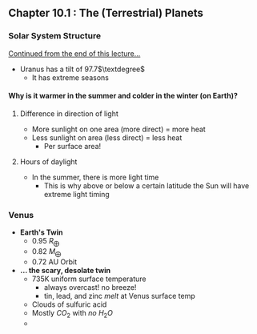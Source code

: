 ## Chapter 10.1 : The (Terrestrial) Planets

### Solar System Structure
[Continued from the end of this lecture...](ASTRO2%2009-18-23%20Lecture%2010.md)

- Uranus has a tilt of 97.7$\textdegree$
	- It has extreme seasons

#### Why is it warmer in the summer and colder in the winter (on Earth)?

1. Difference in direction of light
	- More sunlight on one area (more direct) = more heat
	- Less sunlight on area (less direct) = less heat 
		- Per surface area!

2. Hours of daylight
	- In the summer, there is more light time
		- This is why above or below a certain latitude the Sun will have extreme light timing

### Venus
- **Earth's Twin**
	- 0.95 $R_{⨁}$
	- 0.82 $M_⨁$ 
	- 0.72 AU Orbit
- **... the scary, desolate twin**
	- 735K uniform surface temperature
		- always overcast! no breeze!
		- tin, lead, and zinc *melt* at Venus surface temp
	- Clouds of sulfuric acid
	- Mostly $CO_{2}$ with *no* $H_{2}O$
	- 